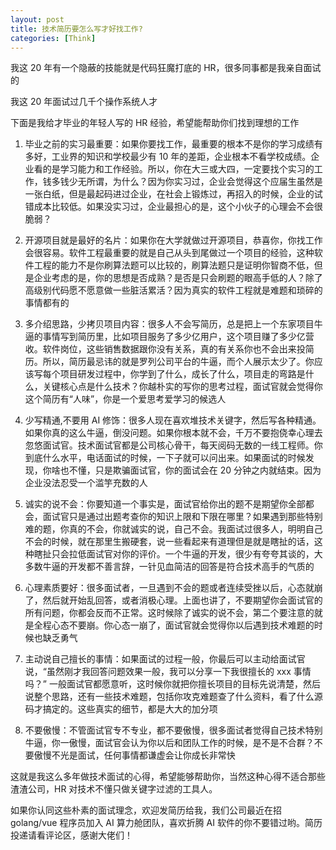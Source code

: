 ```yaml
---
layout: post
title: 技术简历要怎么写才好找工作?
categories: [Think]
---
```


我这 20 年有一个隐蔽的技能就是代码狂魔打底的 HR，很多同事都是我亲自面试的

我这 20 年面试过几千个操作系统人才

下面是我给才毕业的年轻人写的 HR 经验，希望能帮助你们找到理想的工作

1. 毕业之前的实习最重要：如果你要找工作，最重要的根本不是你的学习成绩有多好，工业界的知识和学校最少有 10 年的差距，企业根本不看学校成绩。企业看的是学习能力和工作经验。所以，你在大三或大四，一定要找个实习的工作，钱多钱少无所谓，为什么？因为你实习过，企业会觉得这个应届生虽然是一张白纸，但是最起码进过企业，在社会上锻炼过，再招入的时候，企业的试错成本比较低。如果没实习过，企业最担心的是，这个小伙子的心理会不会很脆弱？

2. 开源项目就是最好的名片：如果你在大学就做过开源项目，恭喜你，你找工作会很容易。软件工程最重要的就是自己从头到尾做过一个项目的经验，这种软件工程的能力不是你刷算法题可以比较的，刷算法题只是证明你智商不低，但是企业考虑的是，你的思想是否成熟？是否是只会刷题的眼高手低的人？除了高级别代码愿不愿意做一些脏活累活？因为真实的软件工程就是难题和琐碎的事情都有的

3. 多介绍思路，少拷贝项目内容：很多人不会写简历，总是把上一个东家项目牛逼的事情写到简历里，比如项目服务了多少亿用户，这个项目赚了多少亿营收。软件岗位，这些销售数据跟你没有关系，真的有关系你也不会出来投简历。所以，简历最忌讳的就是罗列公司平台的牛逼，而个人展示太少了。你应该写每个项目研发过程中，你学到了什么，成长了什么，项目走的弯路是什么，关键核心点是什么技术？你越朴实的写你的思考过程，面试官就会觉得你这个简历有“人味”，你是一个爱思考爱学习的候选人

4. 少写精通,不要用 AI 修饰：很多人现在喜欢堆技术关键字，然后写各种精通。如果你真的这么牛逼，倒没问题。如果你根本就不会，千万不要抱侥幸心理去忽悠面试官。技术面试官都是公司核心骨干，每天阅码无数的一线工程师。你到底什么水平，电话面试的时候，一下子就可以问出来。如果面试的时候发现，你啥也不懂，只是欺骗面试官，你的面试会在 20 分钟之内就结束。因为企业没法忍受一个滥竽充数的人

5. 诚实的说不会：你要知道一个事实是，面试官给你出的题不是期望你全部都会，面试官只是通过出题考查你的知识上限和下限在哪里？如果遇到那些特别难的题，你真的不会，你就诚实的说，自己不会。我面试过很多人，明明自己不会的时候，就在那里生搬硬套，说一些看起来有道理但是就是瞎扯的话，这种瞎扯只会拉低面试官对你的评价。一个牛逼的开发，很少有夸夸其谈的，大多数牛逼的开发都不善言辞，一针见血简洁的回答是符合技术高手的气质的

6. 心理素质要好：很多面试者，一旦遇到不会的题或者连续受挫以后，心态就崩了，然后就开始乱回答，或者消极心理。上面也讲了，不要期望你会面试官的所有问题，你都会反而不正常。这时候除了诚实的说不会，第二个要注意的就是全程心态不要崩。你心态一崩了，面试官就会觉得你以后遇到技术难题的时候也缺乏勇气

7. 主动说自己擅长的事情：如果面试的过程一般，你最后可以主动给面试官说，“虽然刚才我回答问题效果一般，我可以分享一下我很擅长的 xxx 事情吗？” 一般面试官都愿意听，这时候你就把你擅长项目的目标先说清楚，然后说整个思路，还有一些技术难题，包括你攻克难题查了什么资料，看了什么源码才搞定的。这些真实的细节，都是大大的加分项

8. 不要傲慢：不管面试官专不专业，都不要傲慢，很多面试者觉得自己技术特别牛逼，你一傲慢，面试官会认为你以后和团队工作的时候，是不是不合群？不要傲慢不光是面试，任何事情都谦虚会让你成长非常快

这就是我这么多年做技术面试的心得，希望能够帮助你，当然这种心得不适合那些渣渣公司，HR 对技术不懂只做关键字过滤的工具人。

如果你认同这些朴素的面试理念，欢迎发简历给我，我们公司最近在招 golang/vue 程序员加入 AI 算力舱团队，喜欢折腾 AI 软件的你不要错过哟。简历投递请看评论区，感谢大佬们！
